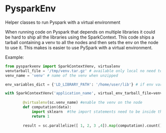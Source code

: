 # PysparkEnv
Helper classes to run Pyspark with a virtual environment

When running code on Pyspark that depends on multiple libraries it could be hard to ship all the libraries using the SparkContext.
This code ships a tarball containing a venv to all the nodes and then sets the env on the node to use it.
This makes is easier to use PySpark with a virtual environment.

Example:
```python
from pysparkvenv import SparkContextVenv, virtualenv
venvtarball_file = '/tmp/venv.tar.gz' # available only local no need to have it on the nodes
venv_name = 'venv' # name of the venv when unzipped

env_variables_dict = {'LD_LIBRARY_PATH': '/home/user/lib'} # if env variables need to be set on the nodes

with SparkContextVenv('application_name', virtual_env_tarball_file=venvtarball_file, venv_name=venv_name, env_variables_dict=env_variables_dict) as sc: #
        
        @virtualenv(sc.venv_name) #enable the venv on the node
        def computation(data):
            import sklearn  #the import statements need to be inside the method decorated with "virtualenv"
            return 1
       
        result = sc.parallelize([ 1, 2, 3 ,4]).map(computation).count()
```